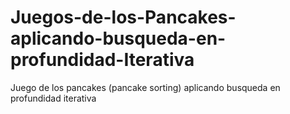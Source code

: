 # Juegos-de-los-Pancakes-aplicando-busqueda-en-profundidad-Iterativa
Juego de los pancakes (pancake sorting) aplicando busqueda en profundidad iterativa
